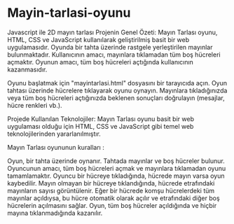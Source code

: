 # Mayin-tarlasi-oyunu
Javascript ile 2D mayın tarlası
Projenin Genel Özeti:
Mayın Tarlası oyunu, HTML, CSS ve JavaScript kullanılarak geliştirilmiş basit bir web uygulamasıdır. Oyunda bir tahta üzerinde rastgele yerleştirilen mayınlar bulunmaktadır. 
Kullanıcının amacı, mayınlara tıklamadan tüm boş hücreleri açmaktır. Oyunun amacı, tüm boş hücreleri açtığında kullanıcının kazanmasıdır.

Oyunu başlatmak için "mayintarlasi.html" dosyasını bir tarayıcıda açın.
Oyun tahtası üzerinde hücrelere tıklayarak oyunu oynayın.
Mayınlara tıkladığınızda veya tüm boş hücreleri açtığınızda beklenen sonuçları doğrulayın (mesajlar, hücre renkleri vb.).

Projede Kullanılan Teknolojiler:
Mayın Tarlası oyunu basit bir web uygulaması olduğu için HTML, CSS ve JavaScript gibi temel web teknolojilerinden yararlanılmıştır.

Mayın Tarlası oyununun kuralları :

Oyun, bir tahta üzerinde oynanır. Tahtada mayınlar ve boş hücreler bulunur.
Oyuncunun amacı, tüm boş hücreleri açmak ve mayınlara tıklamadan oyunu tamamlamaktır.
Oyuncu bir hücreye tıkladığında, hücrede mayın varsa oyun kaybedilir.
Mayın olmayan bir hücreye tıklandığında, hücrede etrafındaki mayınların sayısı görüntülenir.
Eğer bir hücrede komşu hücrelerdeki tüm mayınlar açıldıysa, bu hücre otomatik olarak açılır ve etrafındaki diğer boş hücrelerin açılmasını sağlar.
Oyun, tüm boş hücreler açıldığında ve hiçbir mayına tıklanmadığında kazanılır.
